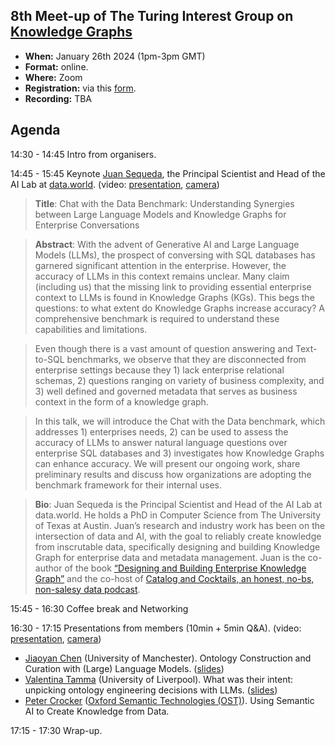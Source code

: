 ## 8th Meet-up of The Turing Interest Group on [Knowledge Graphs](https://www.turing.ac.uk/research/interest-groups/knowledge-graphs)

- **When:** January 26th 2024 (1pm-3pm GMT)
- **Format:** online.
- **Where:** Zoom
- **Registration:** via this [form](https://forms.gle/8EU4EuAxkw6awr1JA).
- **Recording:** TBA

## Agenda

14:30 - 14:45    Intro from organisers.

14:45 - 15:45    Keynote [Juan Sequeda](https://juansequeda.com/), the Principal Scientist and Head of the AI Lab at [data.world](https://data.world/). (video: [presentation](https://drive.google.com/file/d/1GXWp1EnKqkp67txMG05UvjnX10Z8HBc8/view?usp=drive_link), [camera](https://drive.google.com/file/d/19GBJ-dQpaxLzq835pRN7Ba2_qlM6hlQ8/view?usp=drive_link))

> **Title**:  Chat with the Data Benchmark: Understanding Synergies between Large Language Models and Knowledge Graphs for Enterprise Conversations

> **Abstract**:  With the advent of Generative AI and Large Language Models (LLMs), the prospect of conversing with SQL databases has garnered significant attention in the enterprise. However, the accuracy of LLMs in this context remains unclear. Many claim (including us) that the missing link to providing essential enterprise context to LLMs is found in Knowledge Graphs (KGs). This begs the questions: to what extent do Knowledge Graphs increase accuracy? A comprehensive benchmark is required to understand these capabilities and limitations.

> Even though there is a vast amount of question answering and Text-to-SQL benchmarks, we observe that they are disconnected from enterprise settings because they 1) lack enterprise relational schemas, 2) questions ranging on variety of business complexity, and 3) well defined and governed metadata that serves as business context in the form of a knowledge graph.

> In this talk, we will introduce the Chat with the Data benchmark, which addresses 1) enterprises needs, 2) can be used to assess the accuracy of LLMs to answer natural language questions over enterprise SQL databases and 3) investigates how Knowledge Graphs can enhance accuracy. We will present our ongoing work, share preliminary results and discuss how organizations are adopting the benchmark framework for their internal uses.

> **Bio**: Juan Sequeda is the Principal Scientist and Head of the AI Lab at data.world. He holds a PhD in Computer Science from The University of Texas at Austin. Juan’s research and industry work has been on the intersection of data and AI, with the goal to reliably create knowledge from inscrutable data, specifically designing and building Knowledge Graph for enterprise data and metadata management. Juan is the co-author of the book [“Designing and Building Enterprise Knowledge Graph”](https://www.amazon.com/Designing-Enterprise-Knowledge-Synthesis-Semantics/dp/1636391745) and the co-host of [Catalog and Cocktails, an honest, no-bs, non-salesy data podcast](https://data.world/podcasts/).

15:45 - 16:30   Coffee break and Networking

16:30 - 17:15   Presentations from members (10min + 5min Q&A). (video: [presentation](https://drive.google.com/file/d/1_-lvRMY4lDuYSLsegX9nC9sHPP44lsL8/view?usp=drive_link), [camera](https://drive.google.com/file/d/1w2tOJZoQUJwdcVr_Z2gEdhhoUQOXEAC7/view?usp=drive_link))
  - [Jiaoyan Chen](https://chenjiaoyan.github.io/) (University of Manchester). Ontology Construction and Curation with (Large) Language Models. ([slides](https://drive.google.com/file/d/1K3pxxTgoOupYqzvNgH7EbtKEJw-oU-g9/view?usp=drive_link))
  - [Valentina Tamma](https://www.liverpool.ac.uk/computer-science/staff/valentina-tamma/) (University of Liverpool). What was their intent: unpicking ontology engineering decisions with LLMs. ([slides](https://drive.google.com/file/d/1x2S-14WD9hg3W86WKWrut0lOrlnQxC1v/view?usp=drive_link))
  - [Peter Crocker](https://www.linkedin.com/in/peter-crocker/) ([Oxford Semantic Technologies (OST)](https://www.oxfordsemantic.tech/)). Using Semantic AI to Create Knowledge from Data.

17:15 - 17:30   Wrap-up. 
